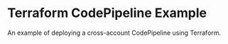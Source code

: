 # Terraform CodePipeline Example

An example of deploying a cross-account CodePipeline using Terraform.